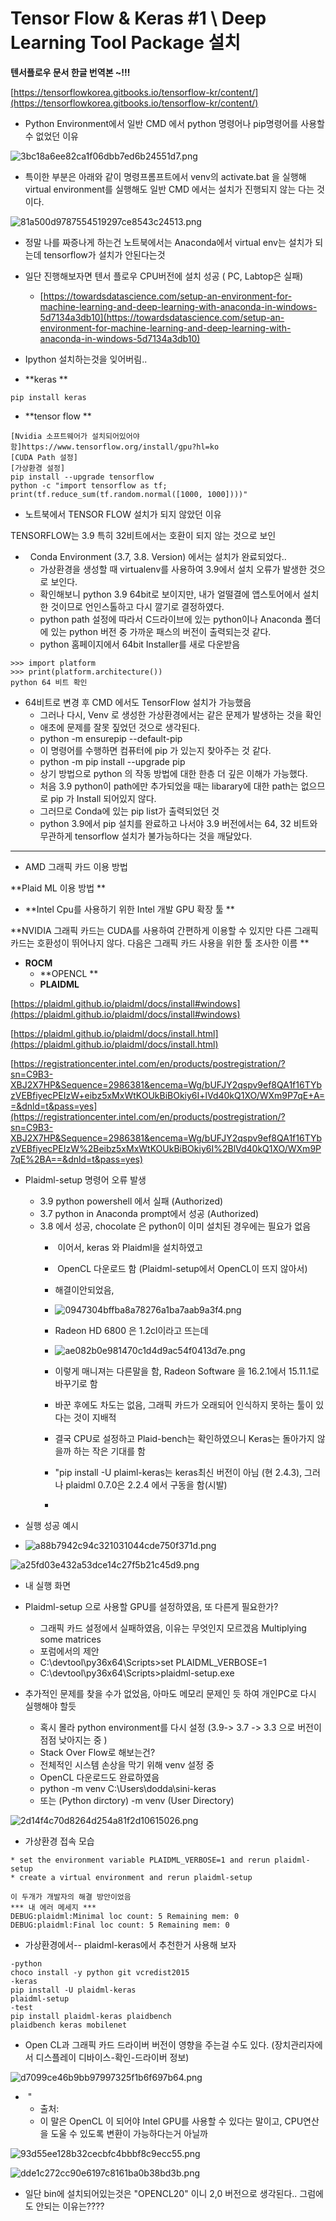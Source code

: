 # Tensor Flow & Keras #1 \\ Deep Learning Tool Package 설치

**텐서플로우 문서 한글 번역본 ~!!!**

[https://tensorflowkorea.gitbooks.io/tensorflow-kr/content/](https://tensorflowkorea.gitbooks.io/tensorflow-kr/content/)

* Python Environment에서 일반 CMD 에서 python 명령어나 pip명령어를 사용할 수 없었던 이유

![3bc18a6ee82ca1f06dbb7ed6b24551d7.png](image/3bc18a6ee82ca1f06dbb7ed6b24551d7.png)

* 특이한 부분은 아래와 같이 명령프롬프트에서 venv의 activate.bat 을 실행해 virtual environment를 실행해도 일반 CMD 에서는 설치가 진행되지 않는 다는 것이다.

![81a500d9787554519297ce8543c24513.png](image/81a500d9787554519297ce8543c24513.png)

* 정말 나를 짜증나게 하는건 노트북에서는 Anaconda에서 virtual env는 설치가 되는데 tensorflow가 설치가 안된다는것 
* 일단 진행해보자면 텐서 플로우 CPU버전에 설치 성공 ( PC, Labtop은 실패) 
    * [https://towardsdatascience.com/setup-an-environment-for-machine-learning-and-deep-learning-with-anaconda-in-windows-5d7134a3db10](https://towardsdatascience.com/setup-an-environment-for-machine-learning-and-deep-learning-with-anaconda-in-windows-5d7134a3db10)

* Ipython 설치하는것을 잊어버림..

* **keras **

```
pip install keras
```

* **tensor flow **

```
[Nvidia 소프트웨어가 설치되어있어야 함]https://www.tensorflow.org/install/gpu?hl=ko
[CUDA Path 설정]
[가상환경 설정]
pip install --upgrade tensorflow
python -c "import tensorflow as tf; print(tf.reduce_sum(tf.random.normal([1000, 1000])))"
```

* 노트북에서 TENSOR FLOW 설치가 되지 않았던 이유

TENSORFLOW는 3.9 특히 32비트에서는 호환이 되지 않는 것으로 보인    

*   Conda Environment (3.7, 3.8. Version) 에서는 설치가 완료되었다.. 
    * 가상환경을 생성할 때 virtualenv를 사용하여 3.9에서 설치 오류가 발생한 것으로 보인다. 
    * 확인해보니 python 3.9 64bit로 보이지만, 내가 얼떨결에 앱스토어에서 설치한 것이므로 언인스톨하고 다시 깔기로 결정하였다.
    * python path 설정에 따라서 C드라이브에 있는 python이나 Anaconda 폴더에 있는 python 버전 중 가까운 패스의 버전이 출력되는것 같다.
    * python 홈페이지에서 64bit Installer를 새로 다운받음

```
>>> import platform
>>> print(platform.architecture())
python 64 비트 확인
```

* 64비트로 변경 후 CMD 에서도 TensorFlow 설치가 가능했음 
    * 그러나 다시, Venv 로 생성한 가상환경에서는 같은 문제가 발생하는 것을 확인
    * 애초에 문제를 잘못 짚었던 것으로 생각된다. 
    * python -m ensurepip --default-pip
    * 이 명령어를 수행하면 컴퓨터에 pip 가 있는지 찾아주는 것 같다. 
    * python -m pip install --upgrade pip
    * 상기 방법으로 python 의 작동 방법에 대한 한층 더 깊은 이해가 가능했다. 
    * 처음 3.9 python이 path에만 추가되었을 때는 libarary에 대한 path는 없으므로 pip 가 Install 되어있지 않다. 
    * 그러므로 Conda에 있는 pip list가 출력되었던 것
    * python 3.9에서 pip 설치를 완료하고 나서야 3.9 버전에서는 64, 32 비트와 무관하게 tensorflow 설치가 불가능하다는 것을 깨달았다.

---

* AMD 그래픽 카드 이용 방법

**Plaid ML 이용 방법 **

* **Intel Cpu를 사용하기 위한 Intel 개발 GPU 확장 툴 **

**NVIDIA 그래픽 카드는 CUDA를 사용하여 간편하게 이용할 수 있지만 다른 그래픽 카드는 호환성이 뛰어나지 않다. 다음은 그래픽 카드 사용을 위한 툴 조사한 이름 **

* **ROCM**
    * **OPENCL **
    * **PLAIDML**

[https://plaidml.github.io/plaidml/docs/install#windows](https://plaidml.github.io/plaidml/docs/install#windows)

[https://plaidml.github.io/plaidml/docs/install.html](https://plaidml.github.io/plaidml/docs/install.html)

[https://registrationcenter.intel.com/en/products/postregistration/?sn=C9B3-XBJ2X7HP&Sequence=2986381&encema=Wg/bUFJY2qspv9ef8QA1f16TYbzVEBfiyecPEIzW+eibz5xMxWtKOUkBiBOkiy6I+lVd40kQ1XO/WXm9P7qE+A==&dnld=t&pass=yes](https://registrationcenter.intel.com/en/products/postregistration/?sn=C9B3-XBJ2X7HP&Sequence=2986381&encema=Wg/bUFJY2qspv9ef8QA1f16TYbzVEBfiyecPEIzW%2Beibz5xMxWtKOUkBiBOkiy6I%2BlVd40kQ1XO/WXm9P7qE%2BA==&dnld=t&pass=yes)

* Plaidml-setup 명령어 오류 발생 
    * 3.9 python powershell 에서 실패 (Authorized)
    * 3.7 python in Anaconda prompt에서 성공 (Authorized)
    * 3.8 에서 성공, chocolate 은 python이 이미 설치된 경우에는 필요가 없음 
        *  이어서, keras 와 Plaidml을 설치하였고 
        *  OpenCL 다운로드 함 (Plaidml-setup에서 OpenCL이 뜨지 않아서) 
        * 해결이안되었음, 
        * ![0947304bffba8a78276a1ba7aab9a3f4.png](image/0947304bffba8a78276a1ba7aab9a3f4.png)
        
        
        * Radeon HD 6800 은 1.2cl이라고 뜨는데
        * ![ae082b0e981470c1d4d9ac54f0413d7e.png](image/ae082b0e981470c1d4d9ac54f0413d7e.png)
        
        
        * 이렇게 매니져는 다른말을 함, Radeon Software 을 16.2.1에서 15.11.1로 바꾸기로 함 
        * 바꾼 후에도 차도는 없음, 그래픽 카드가 오래되어 인식하지 못하는 툴이 있다는 것이 지배적
        * 결국 CPU로 설정하고 Plaid-bench는 확인하였으니 Keras는 돌아가지 않을까 하는 작은 기대를 함 
        * "pip install -U plaiml-keras는 keras최신 버전이 아님 (현 2.4.3), 그러나 plaidml 0.7.0은 2.2.4 에서 구동을 함(시발) 
        *

* 실행 성공 예시
* ![a88b7942c94c321031044cde750f371d.png](image/a88b7942c94c321031044cde750f371d.png)

![a25fd03e432a53dce14c27f5b21c45d9.png](image/a25fd03e432a53dce14c27f5b21c45d9.png)

* 내 실행 화면

* Plaidml-setup 으로 사용할 GPU를 설정하였음, 또 다른게 필요한가?
    * 그래픽 카드 설정에서 실패하였음, 이유는 무엇인지 모르겠음 Multiplying some matrices 
    * 포럼에서의 제안
    * C:\devtool\py36x64\Scripts>set PLAIDML_VERBOSE=1
    * C:\devtool\py36x64\Scripts>plaidml-setup.exe

* 추가적인 문제를 찾을 수가 없었음, 아마도 메모리 문제인 듯 하여 개인PC로 다시 실행해야 할듯
    * 혹시 몰라 python environment를 다시 설정 (3.9-> 3.7 -> 3.3 으로 버전이 점점 낮아지는 중 )
    * Stack Over Flow로 해보는건?
    * 전체적인 시스템 손상을 막기 위해 venv 설정 중 
    * OpenCL 다운로드도 완료하였음 
    * python -m venv C:\Users\dodda\sini-keras
    * 또는 (Python dirctory) -m venv (User Directory)

![2d14f4c70d8264d254a81f2d10615026.png](image/2d14f4c70d8264d254a81f2d10615026.png)

* 가상환경 접속 모습

```
* set the environment variable PLAIDML_VERBOSE=1 and rerun plaidml-setup
* create a virtual environment and rerun plaidml-setup

이 두개가 개발자의 해결 방안이었음 
*** 내 에러 메세지 ***
DEBUG:plaidml:Minimal loc count: 5 Remaining mem: 0
DEBUG:plaidml:Final loc count: 5 Remaining mem: 0
```

* 가상환경에서-- plaidml-keras에서 추천한거 사용해 보자

```
-python
choco install -y python git vcredist2015
-keras
pip install -U plaidml-keras
plaidml-setup
-test
pip install plaidml-keras plaidbench
plaidbench keras mobilenet
```

* Open CL과 그래픽 카드 드라이버 버전이 영향을 주는걸 수도 있다. (장치관리자에서 디스플레이 디바이스-확인-드라이버 정보)

![d7099ce46b9bb97997325f1b6f697b64.png](image/d7099ce46b9bb97997325f1b6f697b64.png)

*  "
    * 출처:
    * 이 말은 OpenCL 이 되어야 Intel GPU를 사용할 수 있다는 말이고, CPU연산을 도울 수 있도록 변환이 가능하다는거 아닐까

![93d55ee128b32cecbfc4bbbf8c9ecc55.png](image/93d55ee128b32cecbfc4bbbf8c9ecc55.png)

![dde1c272cc90e6197c8161ba0b38bd3b.png](image/dde1c272cc90e6197c8161ba0b38bd3b.png)

* 일단 bin에 설치되어있는것은 "OPENCL20" 이니 2,0 버전으로 생각된다.. 그럼에도 안되는 이유는????
